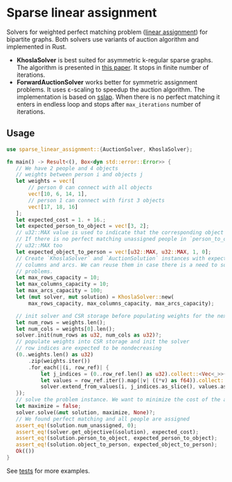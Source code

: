 # Sparse linear assignment

Solvers for weighted perfect matching problem ([linear assignment](https://en.wikipedia.org/wiki/Assignment_problem)) for bipartite graphs. Both solvers use variants of auction algorithm and implemented in Rust.

   * **KhoslaSolver** is best suited for asymmetric k-regular sparse graphs. The algorithm is presented in [this paper](https://arxiv.org/pdf/2101.07155.pdf). It stops in finite number of iterations.
   * **ForwardAuctionSolver** works better for symmetric assignment problems. It uses ε-scaling to speedup the auction algorithm. The implementation is based on [sslap](https://github.com/OllieBoyne/sslap). When there is no perfect matching it enters in endless loop and stops after `max_iterations` number of iterations.

## Usage
```rust
use sparse_linear_assignment::{AuctionSolver, KhoslaSolver};

fn main() -> Result<(), Box<dyn std::error::Error>> {
   // We have 2 people and 4 objects
   // weights between person i and objects j
   let weights = vec![
       // person 0 can connect with all objects
       vec![10, 6, 14, 1],
       // person 1 can connect with first 3 objects
       vec![17, 18, 16]
   ];
   let expected_cost = 1. + 16.;
   let expected_person_to_object = vec![3, 2];
   // u32::MAX value is used to indicate that the corresponding object is not assigned.
   // If there is no perfect matching unassigned people in `person_to_object` will be marked by
   // u32::MAX too
   let expected_object_to_person = vec![u32::MAX, u32::MAX, 1, 0];
   // Create `KhoslaSolver` and `AuctionSolution` instances with expected capacity of rows,
   // columns and arcs. We can reuse them in case there is a need to solve multiple assignment
   // problems.
   let max_rows_capacity = 10;
   let max_columns_capacity = 10;
   let max_arcs_capacity = 100;
   let (mut solver, mut solution) = KhoslaSolver::new(
       max_rows_capacity, max_columns_capacity, max_arcs_capacity);

   // init solver and CSR storage before populating weights for the next problem instance
   let num_rows = weights.len();
   let num_cols = weights[0].len();
   solver.init(num_rows as u32, num_cols as u32)?;
   // populate weights into CSR storage and init the solver
   // row indices are expected to be nondecreasing
   (0..weights.len() as u32)
       .zip(weights.iter())
       .for_each(|(i, row_ref)| {
           let j_indices = (0..row_ref.len() as u32).collect::<Vec<_>>();
           let values = row_ref.iter().map(|v| ((*v) as f64)).collect::<Vec<_>>();
           solver.extend_from_values(i, j_indices.as_slice(), values.as_slice()).unwrap();
   });
   // solve the problem instance. We want to minimize the cost of the assignment.
   let maximize = false;
   solver.solve(&mut solution, maximize, None)?;
   // We found perfect matching and all people are assigned
   assert_eq!(solution.num_unassigned, 0);
   assert_eq!(solver.get_objective(&solution), expected_cost);
   assert_eq!(solution.person_to_object, expected_person_to_object);
   assert_eq!(solution.object_to_person, expected_object_to_person);
   Ok(())
}
```
See [tests](./src/solver.rs#L261) for more examples.
